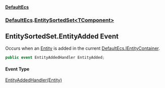 #### [DefaultEcs](DefaultEcs.md 'DefaultEcs')
### [DefaultEcs](DefaultEcs.md#DefaultEcs 'DefaultEcs').[EntitySortedSet&lt;TComponent&gt;](EntitySortedSet_TComponent_.md 'DefaultEcs.EntitySortedSet<TComponent>')

## EntitySortedSet<TComponent>.EntityAdded Event

Occurs when an [Entity](Entity.md 'DefaultEcs.Entity') is added in the current [DefaultEcs.IEntityContainer](https://docs.microsoft.com/en-us/dotnet/api/DefaultEcs.IEntityContainer 'DefaultEcs.IEntityContainer').

```csharp
public event EntityAddedHandler EntityAdded;
```

#### Event Type
[EntityAddedHandler(Entity)](EntityAddedHandler(Entity).md 'DefaultEcs.EntityAddedHandler(DefaultEcs.Entity)')
